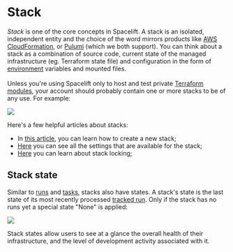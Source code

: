 # Stack

_Stack_ is one of the core concepts in Spacelift. A stack is an isolated, independent entity and the choice of the word mirrors products like [AWS CloudFormation](https://docs.aws.amazon.com/AWSCloudFormation/latest/UserGuide/stacks.html), or [Pulumi](https://www.pulumi.com/docs/intro/concepts/stack/) (which we both support). You can think about a stack as a combination of source code, current state of the managed infrastructure (eg. Terraform state file) and configuration in the form of [environment](../configuration/environment.md) variables and mounted files.\
\
Unless you're using Spacelift only to host and test private [Terraform modules](../../vendors/terraform/module-registry.md), your account should probably contain one or more stacks to be of any use. For example:

![](<../../.gitbook/assets/Stacks\_·\_spacelift-io (3).png>)

Here's a few helpful articles about stacks:

* In [this article](creating-a-stack.md), you can learn how to create a new stack;
* [Here](stack-settings.md) you can see all the settings that are available for the stack;
* [Here](stack-locking.md#stack-locking) you can learn about stack locking;

## Stack state

Similar to [runs](../run/) and [tasks](../run/task.md), stacks also have states. A stack's state is the last state of its most recently processed [tracked run](../run/#where-do-runs-come-from). Only if the stack has no runs yet a special state "None" is applied:

![](<../../.gitbook/assets/Stacks\_·\_spacelift-io (1).png>)

Stack states allow users to see at a glance the overall health of their infrastructure, and the level of development activity associated with it.
